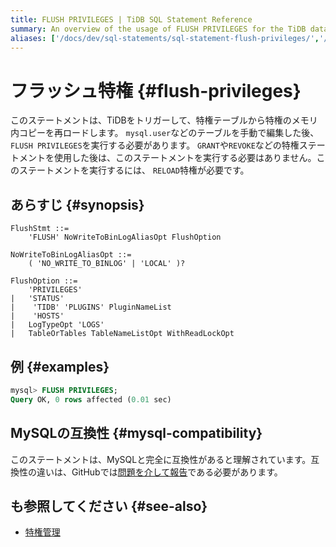 ```yaml
---
title: FLUSH PRIVILEGES | TiDB SQL Statement Reference
summary: An overview of the usage of FLUSH PRIVILEGES for the TiDB database.
aliases: ['/docs/dev/sql-statements/sql-statement-flush-privileges/','/docs/dev/reference/sql/statements/flush-privileges/']
---
```


# フラッシュ特権 {#flush-privileges}

このステートメントは、TiDBをトリガーして、特権テーブルから特権のメモリ内コピーを再ロードします。 `mysql.user`などのテーブルを手動で編集した後、 `FLUSH PRIVILEGES`を実行する必要があります。 `GRANT`や`REVOKE`などの特権ステートメントを使用した後は、このステートメントを実行する必要はありません。このステートメントを実行するには、 `RELOAD`特権が必要です。

## あらすじ {#synopsis}

```ebnf+diagram
FlushStmt ::=
    'FLUSH' NoWriteToBinLogAliasOpt FlushOption

NoWriteToBinLogAliasOpt ::=
    ( 'NO_WRITE_TO_BINLOG' | 'LOCAL' )?

FlushOption ::=
    'PRIVILEGES'
|   'STATUS'
|    'TIDB' 'PLUGINS' PluginNameList
|    'HOSTS'
|   LogTypeOpt 'LOGS'
|   TableOrTables TableNameListOpt WithReadLockOpt
```

## 例 {#examples}

```sql
mysql> FLUSH PRIVILEGES;
Query OK, 0 rows affected (0.01 sec)
```

## MySQLの互換性 {#mysql-compatibility}

このステートメントは、MySQLと完全に互換性があると理解されています。互換性の違いは、GitHubでは[問題を介して報告](https://github.com/pingcap/tidb/issues/new/choose)である必要があります。

## も参照してください {#see-also}

-   [特権管理](/privilege-management.md)
